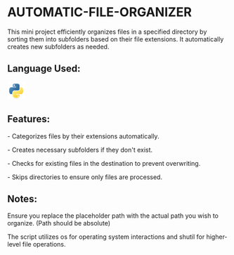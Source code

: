 <h1>AUTOMATIC-FILE-ORGANIZER</h1>
This mini project efficiently organizes files in a specified directory by sorting them into subfolders based on their file extensions. It automatically creates new subfolders as needed.

<h2>Language Used:</h2>
<p><a href="https://www.python.org" target="_blank" rel="noreferrer"> <img src="https://raw.githubusercontent.com/devicons/devicon/master/icons/python/python-original.svg" alt="python" width="40" height="40"/> </a></p>

<h2>Features:</h2>
<p>- Categorizes files by their extensions automatically.</p>
<p>- Creates necessary subfolders if they don't exist.</p>
<p>- Checks for existing files in the destination to prevent overwriting.</p>
<p>- Skips directories to ensure only files are processed.</p>

<h2>Notes:</h2>
<p>Ensure you replace the placeholder path with the actual path you wish to organize. (Path should be absolute)</p>
<p>The script utilizes os for operating system interactions and shutil for higher-level file operations.</p>
